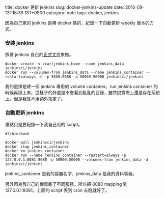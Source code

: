 title: docker 更新 jenkins
slug: docker-jenkins-update
date: 2016-09-13T16:39:18T+0800
category: note
tags: docker, jenkins

因為自己家的 jenkins 是用 docker 裝的，紀錄一下自動更新 weekly 版本的方式。

### 安裝 jenkins

照著 jenkins 自己的[正式文件](https://github.com/jenkinsci/docker/blob/master/README.md)來做。

```
docker create -v /var/jenkins_home --name jenkins_data jenkinsci/jenkins
docker run --volumes-from jenkins_data --name jenkins_container --restart=always -d -p 8080:8080 -p 50000:50000 jenkinsci/jenkins
```

我的選擇是建一個 jenkins 專用的 volume container。run jenkins container 的時候再掛上來。這樣子的好處是不會看到亂亂的目錄，雖然說實際上還是存在系統上。但是我就不用額外指定了。

### 自動更新 jenkins

重點只是要紀錄一下我自己用的 script。

```
#!/bin/bash

docker pull jenkinsci/jenkins
docker stop jenkins_container
docker rm jenkins_container
docker run --name jenkins_container --restart=always -p 127.0.0.1:8081:8080 -p 50000:50000 --volumes-from jenkins_data -d jenkinsci/jenkins
```

jenkins_container 是我的容器名字，jenkins_data 是我的資料容器。

另外因為我自己的機器跑了不同服務，所以把 8080 mapping 到 127.0.0.1:8081。上面的 script 丟到 cron 去跑就好了。
